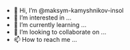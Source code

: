 - 👋 Hi, I’m @maksym-kamyshnikov-insol
- 👀 I’m interested in ...
- 🌱 I’m currently learning ...
- 💞️ I’m looking to collaborate on ...
- 📫 How to reach me ...

<!---
maksym-kamyshnikov-insol/maksym-kamyshnikov-insol is a ✨ special ✨ repository because its `README.md` (this file) appears on your GitHub profile.
You can click the Preview link to take a look at your changes.
--->

